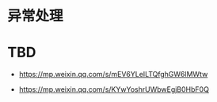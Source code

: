 # 异常处理

# TBD

- https://mp.weixin.qq.com/s/mEV6YLeILTQfghGW6lMWtw

- https://mp.weixin.qq.com/s/KYwYoshrUWbwEgjB0HbF0Q
